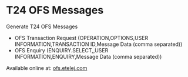 # T24 OFS Messages

Generate T24 OFS Messages

- OFS Transaction Request (OPERATION,OPTIONS,USER INFORMATION,TRANSACTION ID,Message Data (comma separated))
- OFS Enquiry (ENQUIRY.SELECT,,USER INFORMATION,ENQUIRY,Message Data (comma separated))


Available online at: [ofs.etelej.com](https://ofs.etelej.com)
